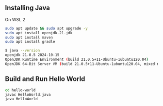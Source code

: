 ## Installing Java

On WSL 2

```bash
sudo apt update && sudo apt upgrade -y
sudo apt install openjdk-21-jdk
sudo apt install maven
sudo apt install gradle
```

```bash
$ java --version
openjdk 21.0.5 2024-10-15
OpenJDK Runtime Environment (build 21.0.5+11-Ubuntu-1ubuntu120.04)
OpenJDK 64-Bit Server VM (build 21.0.5+11-Ubuntu-1ubuntu120.04, mixed mode, sharing)
```

## Build and Run Hello World

```bash
cd hello-world
javac HelloWorld.java
java HelloWorld
```
